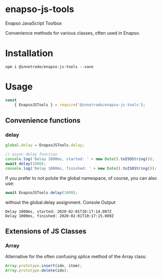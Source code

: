 # enapso-js-tools
Enapso JavaScript Toolbox

Convenience methods for various classes, often used in Enapso.

# Installation
```npm i @innotrade/enapso-js-tools --save```

# Usage
```javascript
const
	{ EnapsoJSTools } = require('@innotrade/enapso-js-tools');
```

## Convenience functions

### delay
```javascript
global.delay = EnapsoJSTools.delay;
```
```javascript
// async delay function
console.log('Delay 1000ms, started: ' + new Date().toISOString());
await delay(1000);
console.log('Delay 1000ms, finished: ' + new Date().toISOString());
```
If you prefer to not polute the global namespace, of course, you can also use:
```javascript
await EnapsoJSTools.delay(1000);
```
without the global.delay assignment.
Console Output
```
Delay 1000ms, started: 2020-02-01T10:17:14.087Z
Delay 1000ms, finished: 2020-02-01T10:17:15.089Z
```
## Extensions of JS Classes

### Array
Alternative for the often confusing splice method of the Array class:
```javascript
Array.prototype.insert(idx, item);
Array.prototype.delete(idx);
```